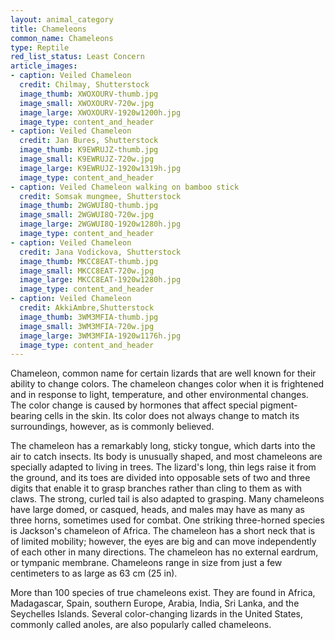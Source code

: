 ```yaml
---
layout: animal_category
title: Chameleons
common_name: Chameleons
type: Reptile
red_list_status: Least Concern
article_images:
- caption: Veiled Chameleon
  credit: Chilmay, Shutterstock
  image_thumb: XWOXOURV-thumb.jpg
  image_small: XWOXOURV-720w.jpg
  image_large: XWOXOURV-1920w1200h.jpg
  image_type: content_and_header
- caption: Veiled Chameleon
  credit: Jan Bures, Shutterstock
  image_thumb: K9EWRUJZ-thumb.jpg
  image_small: K9EWRUJZ-720w.jpg
  image_large: K9EWRUJZ-1920w1319h.jpg
  image_type: content_and_header
- caption: Veiled Chameleon walking on bamboo stick
  credit: Somsak mungmee, Shutterstock
  image_thumb: 2WGWUI8Q-thumb.jpg
  image_small: 2WGWUI8Q-720w.jpg
  image_large: 2WGWUI8Q-1920w1280h.jpg
  image_type: content_and_header
- caption: Veiled Chameleon
  credit: Jana Vodickova, Shutterstock
  image_thumb: MKCC8EAT-thumb.jpg
  image_small: MKCC8EAT-720w.jpg
  image_large: MKCC8EAT-1920w1280h.jpg
  image_type: content_and_header
- caption: Veiled Chameleon
  credit: AkkiAmbre,Shutterstock
  image_thumb: 3WM3MFIA-thumb.jpg
  image_small: 3WM3MFIA-720w.jpg
  image_large: 3WM3MFIA-1920w1176h.jpg
  image_type: content_and_header
---
```


Chameleon, common name for certain lizards that are well known for their ability to change colors. The chameleon changes color when it is frightened and in response to light, temperature, and other environmental changes. The color change is caused by hormones that affect special pigment-bearing cells in the skin. Its color does not always change to match its surroundings, however, as is commonly believed.

The chameleon has a remarkably long, sticky tongue, which darts into the air to catch insects. Its body is unusually shaped, and most chameleons are specially adapted to living in trees. The lizard's long, thin legs raise it from the ground, and its toes are divided into opposable sets of two and three digits that enable it to grasp branches rather than cling to them as with claws. The strong, curled tail is also adapted to grasping. Many chameleons have large domed, or casqued, heads, and males may have as many as three horns, sometimes used for combat. One striking three-horned species is Jackson's chameleon of Africa. The chameleon has a short neck that is of limited mobility; however, the eyes are big and can move independently of each other in many directions. The chameleon has no external eardrum, or tympanic membrane. Chameleons range in size from just a few centimeters to as large as 63 cm (25 in).

More than 100 species of true chameleons exist. They are found in Africa, Madagascar, Spain, southern Europe, Arabia, India, Sri Lanka, and the Seychelles Islands. Several color-changing lizards in the United States, commonly called anoles, are also popularly called chameleons.